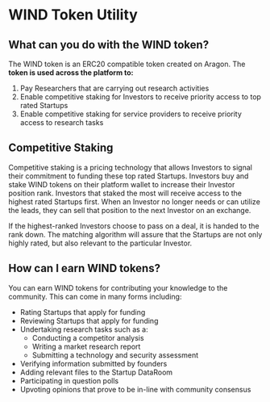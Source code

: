 # WIND Token Utility

## What can you do with the WIND token?

The WIND token is an ERC20 compatible token created on Aragon. The **token is used across the platform to:** 

1. Pay Researchers that are carrying out research activities
2. Enable competitive staking for Investors to receive priority access to top rated Startups  
3. Enable competitive staking for service providers to receive priority access to research tasks 

## **Competitive Staking** 

Competitive staking is a pricing technology that allows Investors to signal their commitment to funding these top rated Startups.  Investors buy and stake WIND tokens on their platform wallet to increase their Investor position rank. Investors that staked the most will receive access to the highest rated Startups first.  When an Investor no longer needs or can utilize the leads, they can sell that position to the next Investor on an exchange.

If the highest-ranked Investors choose to pass on a deal, it is handed to the rank down.  The matching algorithm will assure that the Startups are not only highly rated, but also relevant to the particular Investor.  

## How can I earn WIND tokens?  

You can earn WIND tokens for contributing your knowledge to the community. This can come in many forms including: 

* Rating Startups that apply for funding
* Reviewing Startups that apply for funding 
* Undertaking research tasks such as a: 
  * Conducting a competitor analysis 
  * Writing a market research report 
  * Submitting a technology and security assessment 
* Verifying information submitted by founders
* Adding relevant files to the Startup DataRoom
* Participating in question polls 
* Upvoting opinions that prove to be in-line with community consensus

## 





